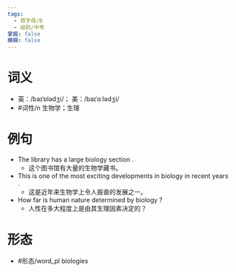 ```yaml
---
tags:
  - 首字母/B
  - 级别/中考
掌握: false
模糊: false
---
```

# 词义
- 英：/baɪˈɒlədʒi/； 美：/baɪˈɑːlədʒi/
- #词性/n  生物学；生理
# 例句
- The library has a large biology section .
	- 这个图书馆有大量的生物学藏书。
- This is one of the most exciting developments in biology in recent years .
	- 这是近年来生物学上令人振奋的发展之一。
- How far is human nature determined by biology ?
	- 人性在多大程度上是由其生理因素决定的？
# 形态
- #形态/word_pl biologies
